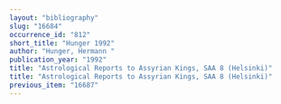```yaml
---
layout: "bibliography"
slug: "16684"
occurrence_id: "812"
short_title: "Hunger 1992"
author: "Hunger, Hermann "
publication_year: "1992"
title: "Astrological Reports to Assyrian Kings, SAA 8 (Helsinki)"
title: "Astrological Reports to Assyrian Kings, SAA 8 (Helsinki)"
previous_item: "16687"
---
```

